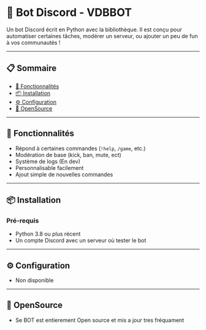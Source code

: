 # 🤖 Bot Discord - VDBBOT

Un bot Discord écrit en Python avec la bibliothèque. Il est conçu pour automatiser certaines tâches, modérer un serveur, ou ajouter un peu de fun à vos communautés !

---

## 📋 Sommaire

- [🔧 Fonctionnalités](#-fonctionnalités)
- [📦 Installation](#-installation)
- [⚙️ Configuration](#-configuration)
- [💾 OpenSource](#-OpenSource)

---

## 🔧 Fonctionnalités

- Répond à certaines commandes (`!help`, `/game`, etc.)
- Modération de base (kick, ban, mute, ect)
- Système de logs (En dev)
- Personnalisable facilement
- Ajout simple de nouvelles commandes

---

## 📦 Installation

### Pré-requis

- Python 3.8 ou plus récent
- Un compte Discord avec un serveur où tester le bot

---

## ⚙️ Configuration

- Non disponible

---

## 💾 OpenSource

- Se BOT est entierement Open source et mis a jour tres fréquament
